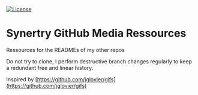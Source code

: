 [![License](https://img.shields.io/github/license/Synertry/Media?color=A5ACA6)](https://github.com/Synertry/Media/blob/main/LICENSE)

# Synertry GitHub Media Ressources

Ressources for the READMEs of my other repos

Do not try to clone, I perform destructive branch changes regularly to keep a redundant free and linear history.

Inspired by [https://github.com/jglovier/gifs](https://github.com/jglovier/gifs)